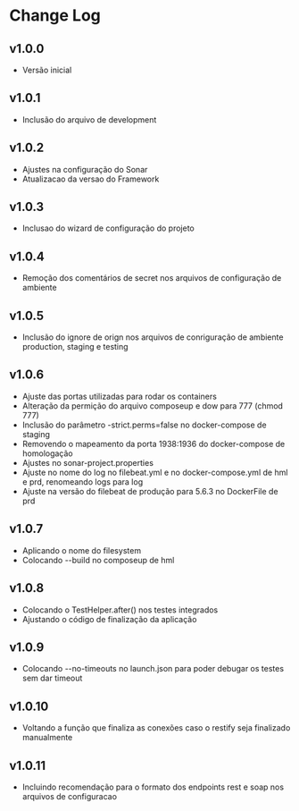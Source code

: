 # Change Log

## v1.0.0

- Versão inicial

## v1.0.1

- Inclusão do arquivo de development

## v1.0.2

- Ajustes na configuração do Sonar
- Atualizacao da versao do Framework

## v1.0.3

- Inclusao do wizard de configuração do projeto

## v1.0.4

- Remoção dos comentários de secret nos arquivos de configuração de ambiente

## v1.0.5

- Inclusão do ignore de orign nos arquivos de conriguração de ambiente production, staging e testing

## v1.0.6

- Ajuste das portas utilizadas para rodar os containers
- Alteração da permição do arquivo composeup e dow para 777 (chmod 777)
- Inclusão do parâmetro -strict.perms=false no docker-compose de staging
- Removendo o mapeamento da porta 1938:1936 do docker-compose de homologação
- Ajustes no sonar-project.properties
- Ajuste no nome do log no filebeat.yml e no docker-compose.yml de hml e prd, renomeando logs para log
- Ajuste na versão do filebeat de produção para 5.6.3 no DockerFile de prd

## v1.0.7

- Aplicando o nome do filesystem
- Colocando --build no composeup de hml

## v1.0.8

- Colocando o TestHelper.after() nos testes integrados
- Ajustando o código de finalização da aplicação

## v1.0.9

- Colocando --no-timeouts no launch.json para poder debugar os testes sem dar timeout

## v1.0.10

- Voltando a função que finaliza as conexões caso o restify seja finalizado manualmente

## v1.0.11

- Incluindo recomendação para o formato dos endpoints rest e soap nos arquivos de configuracao
